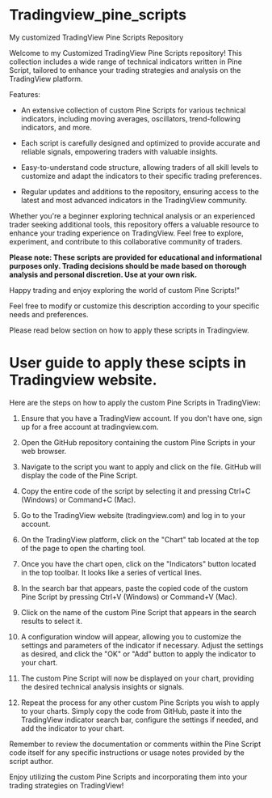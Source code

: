 # Tradingview_pine_scripts

My customized TradingView Pine Scripts Repository

Welcome to my Customized TradingView Pine Scripts repository! This collection includes a wide range of technical indicators written in Pine Script, tailored to enhance your trading strategies and analysis on the TradingView platform.

Features:

* An extensive collection of custom Pine Scripts for various technical indicators, including moving averages, oscillators, trend-following indicators, and more.
  
* Each script is carefully designed and optimized to provide accurate and reliable signals, empowering traders with valuable insights. 

* Easy-to-understand code structure, allowing traders of all skill levels to customize and adapt the indicators to their specific trading preferences. 

* Regular updates and additions to the repository, ensuring access to the latest and most advanced indicators in the TradingView community. 

Whether you're a beginner exploring technical analysis or an experienced trader seeking additional tools, this repository offers a valuable resource to enhance your trading experience on TradingView. Feel free to explore, experiment, and contribute to this collaborative community of traders.

**Please note: These scripts are provided for educational and informational purposes only. Trading decisions should be made based on thorough analysis and personal discretion. Use at your own risk.**

Happy trading and enjoy exploring the world of custom Pine Scripts!"

Feel free to modify or customize this description according to your specific needs and preferences.

Please read below section on how to apply these scripts in Tradingview.

# User guide to apply these scipts in Tradingview website.

Here are the steps on how to apply the custom Pine Scripts in TradingView:

1. Ensure that you have a TradingView account. If you don't have one, sign up for a free account at tradingview.com.

2. Open the GitHub repository containing the custom Pine Scripts in your web browser.

3. Navigate to the script you want to apply and click on the file. GitHub will display the code of the Pine Script.

4. Copy the entire code of the script by selecting it and pressing Ctrl+C (Windows) or Command+C (Mac).

5. Go to the TradingView website (tradingview.com) and log in to your account.

6. On the TradingView platform, click on the "Chart" tab located at the top of the page to open the charting tool.

7. Once you have the chart open, click on the "Indicators" button located in the top toolbar. It looks like a series of vertical lines.

8. In the search bar that appears, paste the copied code of the custom Pine Script by pressing Ctrl+V (Windows) or Command+V (Mac).

9. Click on the name of the custom Pine Script that appears in the search results to select it.

10. A configuration window will appear, allowing you to customize the settings and parameters of the indicator if necessary. Adjust the settings as desired, and click the "OK" or "Add" button to apply the indicator to your chart.

11. The custom Pine Script will now be displayed on your chart, providing the desired technical analysis insights or signals.

12. Repeat the process for any other custom Pine Scripts you wish to apply to your charts. Simply copy the code from GitHub, paste it into the TradingView indicator search bar, configure the settings if needed, and add the indicator to your chart.

Remember to review the documentation or comments within the Pine Script code itself for any specific instructions or usage notes provided by the script author.

Enjoy utilizing the custom Pine Scripts and incorporating them into your trading strategies on TradingView!
